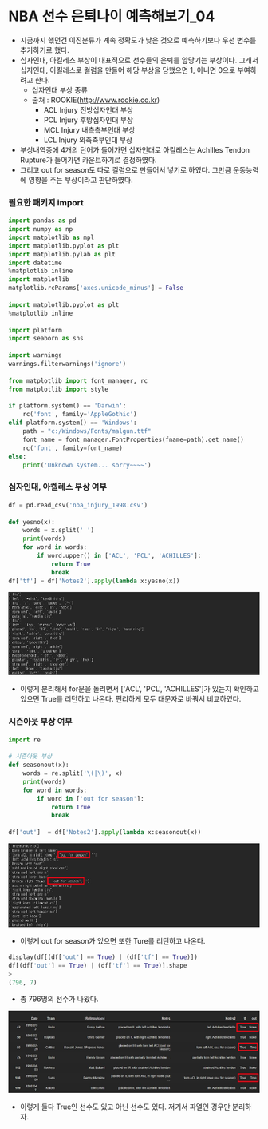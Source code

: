 # NBA 선수 은퇴나이 예측해보기_04

- 지금까지 했던건 이진분류가 계속 정확도가 낮은 것으로 예측하기보다 우선 변수를 추가하기로 했다.
- 십자인대, 아킬레스 부상이 대표적으로 선수들의 은퇴를 앞당기는 부상이다. 그래서 십자인대,  아킬레스로 컬럼을 만들어 해당 부상을 당했으면 1, 아니면 0으로 부여하려고 한다.
  - 십자인대 부상 종류 
  - 출처 : ROOKIE(http://www.rookie.co.kr)
    - ACL Injury 전방십자인대 부상 
    - PCL Injury 후방십자인대 부상
    - MCL Injury 내측측부인대 부상
    - LCL Injury 외측측부인대 부상
- 부상내역중에 4개의 단어가 들어가면 십자인대로 아킬레스는 Achilles Tendon Rupture가 들어가면 카운트하기로 결정하였다.
- 그리고 out for season도 따로 컬럼으로 만들어서 넣기로 하였다. 그만큼 운동능력에 영향을 주는 부상이라고 판단하였다.

### 필요한 패키지 import 

```python
import pandas as pd
import numpy as np
import matplotlib as mpl
import matplotlib.pyplot as plt
import matplotlib.pylab as plt
import datetime 
%matplotlib inline
import matplotlib
matplotlib.rcParams['axes.unicode_minus'] = False

import matplotlib.pyplot as plt
%matplotlib inline

import platform
import seaborn as sns

import warnings
warnings.filterwarnings('ignore')

from matplotlib import font_manager, rc
from matplotlib import style

if platform.system() == 'Darwin':
    rc('font', family='AppleGothic')
elif platform.system() == 'Windows':
    path = "c:/Windows/Fonts/malgun.ttf"
    font_name = font_manager.FontProperties(fname=path).get_name()
    rc('font', family=font_name)
else:
    print('Unknown system... sorry~~~~') 
```

### 십자인대, 아켈레스 부상 여부

```python
df = pd.read_csv('nba_injury_1998.csv')

def yesno(x):
    words = x.split(' ')
    print(words)
    for word in words:
        if word.upper() in ['ACL', 'PCL', 'ACHILLES']:
            return True
            break   
df['tf'] = df['Notes2'].apply(lambda x:yesno(x))
```

![38](./img/38.jpg)

- 이렇게 분리해서 for문을 돌리면서 ['ACL', 'PCL', 'ACHILLES']가 있는지 확인하고 있으면 True를 리턴하고 나온다. 편리하게 모두 대문자로 바꿔서 비교하였다.

### 시즌아웃 부상 여부

```python
import re

# 시즌아웃 부상
def seasonout(x):
    words = re.split('\(|\)', x)
    print(words)
    for word in words:
        if word in ['out for season']:
            return True
            break
    
df['out']  = df['Notes2'].apply(lambda x:seasonout(x))
```

![39](./img/39.jpg)

- 이렇게 out for season가 있으면 또한 Ture를 리턴하고 나온다.

```python
display(df[(df['out'] == True) | (df['tf'] == True)])
df[(df['out'] == True) | (df['tf'] == True)].shape
>
(796, 7)
```

- 총 796명의 선수가 나왔다.

![40](./img/40.jpg)

- 이렇게 둘다 True인 선수도 있고 아닌 선수도 있다. 저기서 파열인 경우만 분리하자.
